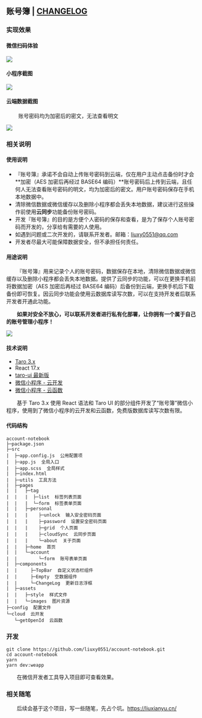 ## 账号簿 | <a href="src/components/ChangeLog/index.jsx#L9" target="_black">CHANGELOG</a>


### 实现效果

#### 微信扫码体验

![](https://liuxy0551.gitee.io/image-hosting/posts/account-notebook/share.jpg)


#### 小程序截图

![](https://liuxy0551.gitee.io/image-hosting/posts/account-notebook/1.png)


#### 云端数据截图

&emsp;&emsp; 账号密码均为加密后的密文，无法查看明文

![](https://liuxy0551.gitee.io/image-hosting/posts/account-notebook/2.png)


### 相关说明

#### 使用说明

- 『账号簿』承诺不会自动上传账号密码到云端，仅在用户主动点击备份时才会**加密（AES 加密后再经过 BASE64 编码）**账号密码后上传到云端，且任何人无法查看账号密码的明文，均为加密后的密文。用户账号密码保存在手机本地数据中。
- 清除微信数据或微信缓存以及删除小程序都会丢失本地数据，建议进行这些操作前使用**云同步**功能备份账号密码。
- 开发『账号簿』的目的是方便个人密码的保存和查看，是为了保存个人账号密码而开发的，分享给有需要的人使用。
- 如遇到问题或二次开发的，请联系开发者。邮箱：<a href="http://mail.qq.com/cgi-bin/qm_share?t=qm_mailme&email=MFxZRUhJAAUFAXBBQR5TX10" target="_black">liuxy0551@qq.com</a>
- 开发者尽最大可能保障数据安全，但不承担任何责任。


#### 用途说明

&emsp;&emsp;『账号簿』用来记录个人的账号密码，数据保存在本地，清除微信数据或微信缓存以及删除小程序都会丢失本地数据。提供了云同步的功能，可以在更换手机前将数据加密（AES 加密后再经过 BASE64 编码）后备份到云端，更换手机后下载备份即可恢复。因云同步功能会使用云数据库读写次数，可以在支持开发者后联系开发者开通此功能。

&emsp;&emsp;**如果对安全不放心，可以联系开发者进行私有化部署，让你拥有一个属于自己的账号管理小程序！**

![](https://liuxy0551.gitee.io/image-hosting/posts/account-notebook/wechat-qrcode.png)


#### 技术说明

* <a href="https://docs.taro.zone/docs/README" target="_black">Taro 3.x</a>
* React 17.x
* <a href="https://taro-ui.taro.zone/#/" target="_black">taro-ui 最新版</a>
* <a href="https://developers.weixin.qq.com/miniprogram/dev/wxcloud/basis/getting-started.html" target="_black">微信小程序 - 云开发</a>
* <a href="https://developers.weixin.qq.com/miniprogram/dev/wxcloud/basis/capabilities.html#%E4%BA%91%E5%87%BD%E6%95%B0" target="_black">微信小程序 - 云函数</a>

&emsp;&emsp;基于 Taro 3.x 使用 React 语法和 Taro UI 的部分组件开发了“账号簿”微信小程序，使用到了微信小程序的云开发和云函数，免费版数据库读写次数有限。


#### 代码结构

```
account-notebook
├─package.json
├─src
|  ├─app.config.js  公用配置项
|  ├─app.js  全局入口
|  ├─app.scss  全局样式
|  ├─index.html
|  ├─utils  工具方法
|  ├─pages
|  |   ├─tag
|  |   |  ├─list  标签列表页面
|  |   |  └─form  标签表单页面
|  |   ├─personal
|  |   |    ├─unlock  输入安全密码页面
|  |   |    ├─password  设置安全密码页面
|  |   |    ├─grid  个人页面
|  |   |    ├─cloudSync  云同步页面
|  |   |    └─about  关于页面
|  |   ├─home  首页
|  |   └─account
|  |        └─form  账号表单页面
|  ├─components
|  |     ├─TopBar  自定义状态栏组件
|  |     ├─Empty  空数据组件
|  |     └─ChangeLog  更新日志浮框
|  ├─assets
|  |   ├─style  样式文件
|  |   └─images  图片资源
├─config  配置文件
└─cloud  云开发
   └─getOpenId  云函数
```


### 开发

```
git clone https://github.com/liuxy0551/account-notebook.git
cd account-notebook
yarn
yarn dev:weapp
```

&emsp;&emsp;在微信开发者工具导入项目即可查看效果。

### 相关随笔

&emsp;&emsp;后续会基于这个项目，写一些随笔，先占个坑。<a href="https://liuxianyu.cn" target="_black">https://liuxianyu.cn/</a>
